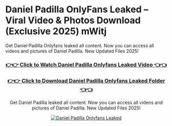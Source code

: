 # Daniel Padilla OnlyFans Leaked – Viral Video & Photos Download (Exclusive 2025) mWitj

Get Daniel Padilla Onlyfans leaked all content. Now you can access all videos and pictures of Daniel Padilla. New Updated Files 2025!  
<div align="center">
  
### [👉👉 Click to Watch Daniel Padilla Onlyfans Leaked Video 👈👈](https://links2leaks.com?utm_source=danielpadilla&utm_medium=gitshort)  
### [👉👉 Click to Download Daniel Padilla Onlyfans Leaked Folder 👈👈](https://links2leaks.com?utm_source=danielpadilla&utm_medium=gitshort)  

Get Daniel Padilla leaked all content. Now you can access all videos and pictures of Daniel Padilla. New Updated Files 2025!  

[![Daniel Padilla Onlyfans Leaked](https://i.ibb.co/93hzkbrt/l2l.gif)](https://links2leaks.com?utm_source=danielpadilla&utm_medium=gitshort)  

</div>
